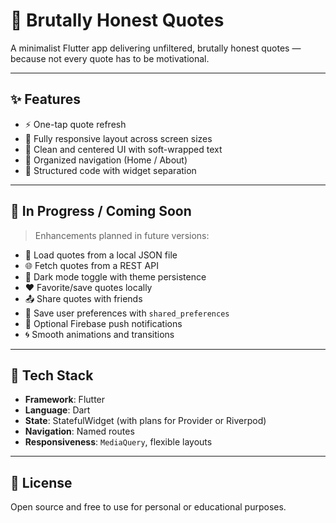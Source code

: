 # 💬 Brutally Honest Quotes

A minimalist Flutter app delivering unfiltered, brutally honest quotes — because not every quote has to be motivational.

---

## ✨ Features

- ⚡ One-tap quote refresh
- 📱 Fully responsive layout across screen sizes
- 🎯 Clean and centered UI with soft-wrapped text
- 📁 Organized navigation (Home / About)
- 📜 Structured code with widget separation

---

## 🚧 In Progress / Coming Soon

> Enhancements planned in future versions:

- 🔁 Load quotes from a local JSON file
- 🌐 Fetch quotes from a REST API
- 🎨 Dark mode toggle with theme persistence
- ❤️ Favorite/save quotes locally
- 📤 Share quotes with friends
- 💾 Save user preferences with `shared_preferences`
- 🔔 Optional Firebase push notifications
- 🌀 Smooth animations and transitions

---

## 🧪 Tech Stack

- **Framework**: Flutter
- **Language**: Dart
- **State**: StatefulWidget (with plans for Provider or Riverpod)
- **Navigation**: Named routes
- **Responsiveness**: `MediaQuery`, flexible layouts

---

## 📄 License

Open source and free to use for personal or educational purposes.